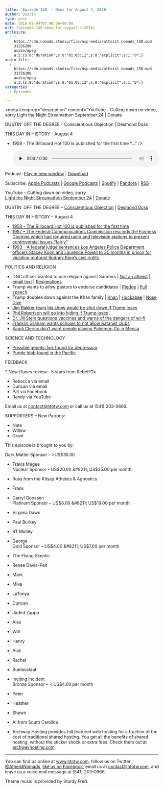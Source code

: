 ```yaml
---
title: '﻿Episode 158  – News for August 4, 2016'
author: Dustin
type: post
date: 2016-08-04T07:00:00+00:00
url: /﻿episode-158-news-for-august-4-2016/
enclosure:
  - |
    https://cdn.nomads.studio/file/nsp-media/atheist_nomads_158.mp3
    31326208
    audio/mpeg
    a:2:{s:8:"duration";s:8:"01:05:12";s:8:"explicit";s:1:"0";}
audio_file:
  - |
    https://cdn.nomads.studio/file/nsp-media/atheist_nomads_158.mp3
    31326208
    audio/mpeg
    a:2:{s:8:"duration";s:8:"01:05:12";s:8:"explicit";s:1:"0";}
categories:
  - Episodes

---
```

<div itemscope itemtype="http://schema.org/AudioObject">
  <meta itemprop="name" content="﻿Episode 158  &#8211; News for August 4, 2016" />
  
  <meta itemprop="uploadDate" content="2016-08-04T01:00:00-06:00" />
  
  <meta itemprop="encodingFormat" content="audio/mpeg" />
  
  <meta itemprop="duration" content="PT1H05M12S" />
  
  <meta itemprop="description" content="YouTube - Cutting down on video, sorry
Light the Night Streamathon September 24 | Donate

DUSTIN’ OFF THE DEGREE - Conscientious Objection | Desmond Doss

THIS DAY IN HISTORY - August 4
* 1958 - The Billboard Hot 100 is published for the first time
*..." />
  
  <meta itemprop="contentUrl" content="https://dts.podtrac.com/redirect.mp3/cdn.nomads.studio/file/nsp-media/atheist_nomads_158.mp3" />
  
  <meta itemprop="contentSize" content="29.9" />
  </p> 
  
  <div class="powerpress_player" id="powerpress_player_8417">
    <audio class="wp-audio-shortcode" id="audio-5073-161" preload="none" style="width: 100%;" controls="controls"><source type="audio/mpeg" src="https://dts.podtrac.com/redirect.mp3/cdn.nomads.studio/file/nsp-media/atheist_nomads_158.mp3?_=161" /><a href="https://dts.podtrac.com/redirect.mp3/cdn.nomads.studio/file/nsp-media/atheist_nomads_158.mp3">https://dts.podtrac.com/redirect.mp3/cdn.nomads.studio/file/nsp-media/atheist_nomads_158.mp3</a></audio>
  </div>
</div>

<p class="powerpress_links powerpress_links_mp3">
  Podcast: <a href="https://dts.podtrac.com/redirect.mp3/cdn.nomads.studio/file/nsp-media/atheist_nomads_158.mp3" class="powerpress_link_pinw" target="_blank" title="Play in new window" onclick="return powerpress_pinw('https://htotw.com/?powerpress_pinw=5073-podcast');" rel="nofollow">Play in new window</a> | <a href="https://dts.podtrac.com/redirect.mp3/cdn.nomads.studio/file/nsp-media/atheist_nomads_158.mp3" class="powerpress_link_d" title="Download" rel="nofollow" download="atheist_nomads_158.mp3">Download</a>
</p>

<p class="powerpress_links powerpress_subscribe_links">
  Subscribe: <a href="https://podcasts.apple.com/us/podcast/humanists-take-on-the-world/id530050098?mt=2&ls=1" class="powerpress_link_subscribe powerpress_link_subscribe_itunes" target="_blank" title="Subscribe on Apple Podcasts" rel="nofollow">Apple Podcasts</a> | <a href="https://www.google.com/podcasts?feed=aHR0cDovL2F0aGVpc3Rub21hZHMubGlic3luLmNvbS9yc3M%3D" class="powerpress_link_subscribe powerpress_link_subscribe_googleplay" target="_blank" title="Subscribe on Google Podcasts" rel="nofollow">Google Podcasts</a> | <a href="https://open.spotify.com/show/3LzK2xZGike6Tc1GEMtMbr?si=LieN9SNuTpq96smuaUsH8A" class="powerpress_link_subscribe powerpress_link_subscribe_spotify" target="_blank" title="Subscribe on Spotify" rel="nofollow">Spotify</a> | <a href="https://www.pandora.com/podcast/atheist-nomads/PC:10122?corr=62071012&part=ug" class="powerpress_link_subscribe powerpress_link_subscribe_pandora" target="_blank" title="Subscribe on Pandora" rel="nofollow">Pandora</a> | <a href="https://htotw.com/feed/podcast/" class="powerpress_link_subscribe powerpress_link_subscribe_rss" target="_blank" title="Subscribe via RSS" rel="nofollow">RSS</a>
</p>

YouTube &#8211; Cutting down on video, sorry  
<a href="https://www.facebook.com/events/1069632299793843/" target="_blank" rel="noopener">Light the Night Streamathon September 24</a> | <a href="http://pages.lightthenight.org/oswim/Boise16/dwilliams" target="_blank" rel="noopener">Donate</a>

DUSTIN’ OFF THE DEGREE &#8211; <a href="https://en.wikipedia.org/wiki/Conscientious_objector" target="_blank" rel="noopener">Conscientious Objection</a> | <a href="https://en.wikipedia.org/wiki/Desmond_Doss" target="_blank" rel="noopener">Desmond Doss</a>

THIS DAY IN HISTORY &#8211; August 4  
* <a href="https://en.wikipedia.org/wiki/Billboard_Hot_100" target="_blank" rel="noopener">1958 &#8211; The Billboard Hot 100 is published for the first time</a>  
* <a href="https://en.wikipedia.org/wiki/Fairness_Doctrine" target="_blank" rel="noopener">1987 &#8211; The Federal Communications Commission rescinds the Fairness Doctrine which had required radio and television stations to present controversial issues &#8220;fairly&#8221;</a>  
* <a href="https://en.wikipedia.org/wiki/Rodney_King" target="_blank" rel="noopener">1993 &#8211; A federal judge sentences Los Angeles Police Department officers Stacey Koon and Laurence Powell to 30 months in prison for violating motorist Rodney King&#8217;s civil rights</a>

POLITICS AND RELIGION  
* DNC officer wanted to use religion against Sanders | <a href="http://www.patheos.com/blogs/wwjtd/2016/07/bernie-sanders-reaffirms-no-atheist-dnc-staffer-apologizes/" target="_blank" rel="noopener">Not an atheist</a> | <a href="https://theintercept.com/2016/07/22/new-leak-top-dnc-official-wanted-to-use-bernie-sanderss-religious-beliefs-against-him/" target="_blank" rel="noopener">email text</a> | <a href="http://www.nbcnews.com/politics/2016-election/dnc-shakes-leadership-it-looks-turn-page-email-hack-n621771" target="_blank" rel="noopener">Resignations</a>  
* Trump wants to allow pastors to endorse candidates | <a href="http://www.patheos.com/blogs/friendlyatheist/2016/07/21/donald-trump-in-gop-nomination-speech-pledges-to-let-pastors-endorse-candidates-from-pulpit/" target="_blank" rel="noopener">Pledge</a> | <a href="http://www.politico.com/story/2016/07/full-transcript-donald-trump-nomination-acceptance-speech-at-rnc-225974?lo=ap_b1" target="_blank" rel="noopener">Full speech</a>  
* Trump doubles down against the Khan family | <a href="http://www.cnn.com/videos/politics/2016/07/29/dnc-convention-khizr-khan-father-of-us-muslim-soldier-entire-speech-sot.cnn" target="_blank" rel="noopener">Khan</a> | <a href="http://www.rightwingwatch.org/content/mike-huckabee-denies-donald-trump-ever-proposed-banning-muslims-entering-us" target="_blank" rel="noopener">Huckabee</a> | <a href="http://www.reuters.com/article/us-usa-election-idUSKCN10C2GO" target="_blank" rel="noopener">Nose Dive</a>  
* <a href="http://www.rightwingwatch.org/content/jim-bakker-if-trump-loses-supreme-court-will-shut-me-down" target="_blank" rel="noopener">Jim Bakker fears his show would be shut down if Trump loses</a>  
* <a href="http://www.rightwingwatch.org/content/phil-robertson-if-donald-trump-loses-ill-go-hiding" target="_blank" rel="noopener">Phil Robertson will go into hiding if Trump loses</a>  
* <a href="http://www.patheos.com/blogs/friendlyatheist/2016/08/02/dr-jill-stein-keep-your-kids-away-from-wi-fi-because-it-might-hurt-their-brains/" target="_blank" rel="noopener">Dr. Jill Stein questions vaccines and warns of the dangers of wi-fi</a>  
* <a href="http://www.patheos.com/blogs/friendlyatheist/2016/08/02/franklin-graham-unaware-of-how-the-law-works-wants-schools-to-block-after-school-satan-clubs/" target="_blank" rel="noopener">Franklin Graham wants schools to not allow Satanist clubs</a>  
* <a href="http://www.patheos.com/blogs/friendlyatheist/2016/07/28/saudi-clerics-dont-want-you-playing-pokemon-go-in-mecca/" target="_blank" rel="noopener">Saudi Clerics don’t want people playing Pokemon Go in Mecca</a>

SCIENCE AND TECHNOLOGY  
* <a href="http://time.com/4431292/depression-genome/" target="_blank" rel="noopener">Possible genetic link found for depression</a>  
* <a href="http://www.nautiluslive.org/" target="_blank" rel="noopener">Purple blob found in the Pacific</a>

FEEDBACK

\* New iTunes review &#8211; 5 stars from Rebel\*Ox  
* Rebecca via email  
* Duncan via email  
* Pat via Facebook  
* Randy via YouTube

Email us at contact@htotw.com or call us at (541) 203-0666.

SUPPORTERS &#8211; New Patrons:  
* Nate  
* Willow  
* Grant

This episode is brought to you by:

Dark Matter Sponsor &#8211; >US$35.00  
* Travis Megee  
Nuclear Sponsor &#8211; US$20.00 &#8211; US$35.00 per month  
* Russ from the Kitsap Atheists & Agnostics  
* Frank  
* Darryl Goossen  
Platinum Sponsor &#8211; US$8.00 &#8211; US$19.00 per month  
* Virginia Dawn  
* Paul Burkey  
* BT Motley  
* George  
Gold Sponsor &#8211; US$4.00 &#8211; US$7.00 per month  
* The Flying Skeptic  
* Renee Davis-Pelt  
* Mark  
* Mike  
* LaTonya  
* Duncan  
* Jaded Zappa  
* Alex  
* Will  
* Henry  
* Alan  
* Rachel  
* Bumboclaat  
* Inciting Incident  
Bronze Sponsor &#8211; < US$4.00 per month  
* Peter  
* Heather  
* Shawn  
* Al from South Carolina

* Archway Hosting provides full featured web hosting for a fraction of the cost of traditional shared hosting. You get all the benefits of shared hosting, without the sticker shock or extra fees. Check them out at <a href="http://archwayhosting.com/" target="_blank" rel="noopener">archwayhosting.com</a>.

<hr width="500" />

You can find us online at <a href="https://www.htotw.com/" target="_blank" rel="noopener">www.htotw.com</a>, follow us on Twitter <a href="https://twitter.com/AtheistNomads" target="_blank" rel="noopener">@AtheistNomads</a>, <a href="https://htotw.com/facebook" target="_blank" rel="noopener">like us on Facebook</a>, email us at <contact@htotw.com>, and leave us a voice mail message at (541) 203-0666.

Theme music is provided by Sturdy Fred.